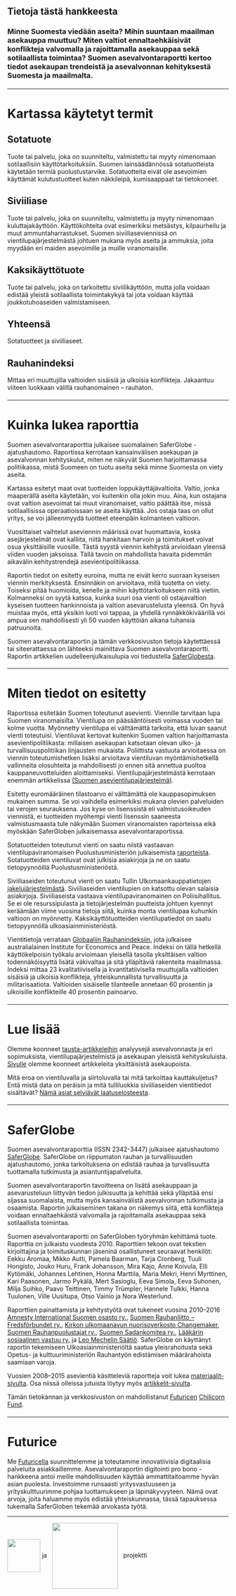 ## Tietoja tästä hankkeesta

### Minne Suomesta viedään aseita? Mihin suuntaan maailman asekauppa muuttuu? Miten valtiot ennaltaehkäisivät konflikteja valvomalla ja rajoittamalla asekauppaa sekä sotilaallista toimintaa? Suomen asevalvontaraportti kertoo tiedot asekaupan trendeistä ja asevalvonnan kehityksestä Suomesta ja maailmalta.

#### <a name="1" class="internalLink" />

---

# Kartassa käytetyt termit

## Sotatuote
Tuote tai palvelu, joka on suunniteltu, valmistettu tai myyty nimenomaan sotilaallisiin käyttötarkoituksiin. Suomen lainsäädännössä sotatuotteista käytetään termiä puolustustarvike. Sotatuotteita eivät ole asevoimien käyttämät kulutustuotteet kuten näkkileipä, kumisaappaat tai tietokoneet.
 
## Siviiliase
Tuote tai palvelu, joka on suunniteltu, valmistettu ja myyty nimenomaan kuluttajakäyttöön. Käyttökohteita ovat esimerkiksi metsästys, kilpaurheilu ja muut ammuntaharrastukset. Suomen siviiliaseviennissä on vientilupajärjestelmästä johtuen mukana myös aseita ja ammuksia, joita myydään eri maiden asevoimille ja muille viranomaisille.

## Kaksikäyttötuote
Tuote tai palvelu, joka on tarkoitettu siviilikäyttöön, mutta jolla voidaan edistää yleistä sotilaallista toimintakykyä tai jota voidaan käyttää joukkotuhoaseiden valmistamiseen.

## Yhteensä
Sotatuotteet ja siviiliaseet.

## Rauhanindeksi
Mittaa eri muuttujilla valtioiden sisäisiä ja ulkoisia konflikteja. Jakaantuu viiteen luokkaan välillä rauhanomainen – rauhaton.

#### <a name="2" class="internalLink" />

---

# Kuinka lukea raporttia

Suomen asevalvontaraporttia julkaisee suomalainen SaferGlobe -ajatushautomo. Raportissa kerrotaan kansainvälisen asekaupan ja asevalvonnan kehityskulut, miten ne näkyvät Suomen harjoittamassa politiikassa, mistä Suomeen on tuotu aseita sekä minne Suomesta on viety aseita.

Kartassa esitetyt maat ovat tuotteiden loppukäyttäjävaltioita. Valtio, jonka maaperällä aseita käytetään, voi kuitenkin olla jokin muu. Aina, kun ostajana ovat valtion asevoimat tai muut viranomaiset, valtio päättää itse, missä sotilaallisissa operaatioissaan se aseita käyttää. Jos ostaja taas on ollut yritys, se voi jälleenmyydä tuotteet eteenpäin kolmanteen valtioon.

Vuosittaiset vaihtelut aseviennin määrissä ovat huomattavia, koska asejärjestelmät ovat kalliita, niitä hankitaan harvoin ja toimitukset voivat osua yksittäisille vuosille. Tästä syystä viennin kehitystä arvioidaan yleensä viiden vuoden jaksoissa. Tällä tavoin on mahdollista havaita pidemmän aikavälin kehitystrendejä asevientipolitiikassa. 

Raportin tiedot on esitetty euroina, mutta ne eivät kerro suoraan kyseisen viennin merkityksestä. Ensinnäkin on arvioitava, mitä tuotetta on viety. Toiseksi pitää huomioida, kenelle ja mihin käyttötarkoitukseen niitä vietiin. Kolmanneksi on syytä katsoa, kuinka suuri osa vienti oli ostajavaltion kyseisen tuotteen hankinnoista ja valtion asevarustelusta yleensä. On hyvä muistaa myös, että yksikin luoti voi tappaa, ja yhdellä rynnäkkökiväärillä voi ampua sen mahdollisesti yli 50 vuoden käyttöiän aikana tuhansia patruunoita.

Suomen asevalvontaraportin ja tämän verkkosivuston tietoja käytettäessä tai siteerattaessa on lähteeksi mainittava Suomen asevalvontaraportti. Raportin artikkelien uudelleenjulkaisulupia voi tiedustella [SaferGlobesta](https://saferglobe.fi/).

#### <a name="3" class="internalLink" />

---

# Miten tiedot on esitetty

Raportissa esitetään Suomen toteutunut asevienti. Viennille tarvitaan lupa Suomen viranomaisilta. Vientilupa on pääsääntöisesti voimassa vuoden tai kolme vuotta. Myönnetty vientilupa ei välttämättä tarkoita, että luvan saanut vienti toteutuisi. Vientiluvat kertovat kuitenkin Suomen valtion harjoittamasta asevientipolitiikasta: millaisen asekaupan katsotaan olevan ulko- ja turvallisuuspolitiikan linjausten mukaista. Poliittista vastuuta arvioitaessa on viennin toteutumishetken lisäksi arvioitava vientiluvan myöntämishetkellä vallinneita olosuhteita ja mahdollisesti jo ennen sitä annettua puoltoa kauppaneuvotteluiden aloittamiseksi. Vientilupajärjestelmästä kerrotaan enemmän artikkelissa [(Suomen asevientilupajärjestelmä)](../articles/18/?lang=fi).

Esitetty euromääräinen tilastoarvo ei välttämättä ole kauppasopimuksen mukainen summa. Se voi vaihdella esimerkiksi mukana olevien palveluiden tai verojen seurauksena. Jos kyse on lisenssistä eli valmistusoikeuden viennistä, ei tuotteiden myöhempi vienti lisenssin saaneesta valmistusmaasta tule näkymään Suomen viranomaisten raporteissa eikä myöskään SaferGloben julkaisemassa asevalvontaraportissa.

Sotatuotteiden toteutunut vienti on saatu niistä vastaavan vientilupaviranomaisen Puolustusministeriön julkaisemista [raporteista](http://www.defmin.fi/tehtavat_ja_toiminta/puolustushallinnon_voimavarat/puolustustarvikkeiden_vienti_siirto_kauttakuljetus_ja_valitys/tilastot). Sotatuotteiden vientiluvat ovat julkisia asiakirjoja ja ne on saatu tietopyynnöillä Puolustusministeriöstä. 

Siviiliaseiden toteutunut vienti on saatu Tullin Ulkomaankauppatietojen [jakelujärjestelmästä](http://tulli.fi/tilastot/uljas-tietokanta). Siviiliaseiden vientilupien on katsottu olevan salaisia asiakirjoja. Siviiliaseista vastaava vientilupaviranomainen on Poliisihallitus. Se ei ole resurssipulasta ja tietojärjestelmän puutteista johtuen kyennyt keräämään viime vuosina tietoja siitä, kuinka monta vientilupaa kuhunkin valtioon on myönnetty. Kaksikäyttötuotteiden vientilupatiedot on saatu tietopyynnöllä ulkoasiainministeriöstä.

Vientitietoja verrataan [Globaaliin Rauhanindeksiin](http://visionofhumanity.org/indexes/global-peace-index/), jota julkaisee australialainen Institute for Economics and Peace. Indeksi on tällä hetkellä käyttökelpoisin työkalu arvioimaan yleisellä tasolla yksittäisen valtion todennäköisyyttä lisätä väkivaltaa ja sitä ylläpitäviä rakenteita maailmassa. Indeksi mittaa 23 kvalitatiivisella ja kvantitatiivisella muuttujalla valtioiden sisäisiä ja ulkoisia konflikteja, yhteiskunnallista turvallisuutta ja militarisaatiota. Valtioiden sisäiselle tilanteelle annetaan 60 prosentin ja ulkoisille konflikteille 40 prosentin painoarvo.

#### <a name="4" class="internalLink" />

---

# Lue lisää

Olemme koonneet [tausta-artikkeleihin](../articles/?lang=fi) analyysejä asevalvonnasta ja eri sopimuksista, vientilupajärjestelmistä ja asekaupan yleisistä kehityskuluista. [Sivulle](../articles/?lang=fi) olemme koonneet artikkeleita yksittäisistä asekaupoista.

Mitä eroa on vientiluvalla ja siirtoluvalla tai mitä tarkoittaa kauttakuljetus? Entä mistä data on peräisin ja mitä tulliluokkia siviiliaseiden vientitiedot sisältävät? [Nämä asiat selviävät laatuselosteesta](../downloads/?lang=fi).

#### <a name="5" class="internalLink" />

---

# SaferGlobe

Suomen asevalvontaraporttia (ISSN 2342-3447) julkaisee ajatushautomo [SaferGlobe](https://saferglobe.fi/). SaferGlobe on riippumaton rauhan ja turvallisuuden ajatushautomo, jonka tarkoituksena on edistää rauhaa ja turvallisuutta tuottamalla tutkimusta ja asiantuntijapalveluita.

Suomen asevalvontaraportin tavoitteena on lisätä asekauppaan ja asevarusteluun liittyvän tiedon julkisuutta ja kehittää sekä ylläpitää ensi sijassa suomalaista, mutta myös kansainvälistä asevalvonnan tutkimusta ja osaamista. Raportin julkaiseminen takana on näkemys siitä, että konflikteja voidaan ennaltaehkäistä valvomalla ja rajoittamalla asekauppaa sekä sotilaallista toimintaa.

Suomen asevalvontaraportti on SaferGloben työryhmän kehittämä tuote. Raporttia on julkaistu vuodesta 2010. Raporttien tekoon ovat tekstien kirjoittajina ja toimituskunnan jäseninä osallistuneet seuraavat henkilöt: Eekku Aromaa, Mikko Autti, Pamela Baarman, Tarja Cronberg, Tuuli Hongisto, Jouko Huru, Frank Johansson, Mira Kajo, Anne Koivula, Elli Kytömäki, Johannes Lehtinen, Honna Marttila, Maria Mekri, Henri Myrttinen, Kari Paasonen, Jarmo Pykälä, Mert Sasioglu, Eeva Simola, Eeva Suhonen, Milja Suihko, Paavo Teittinen, Timmy Trümpler, Hannele Tulkki, Hanna Tuulonen, Ville Uusitupa, Otso Vainio ja Nora Westerlund. 

Raporttien painattamista ja kehitystyötä ovat tukeneet vuosina 2010–2016 [Amnesty International Suomen osasto ry.](https://www.amnesty.fi/), [Suomen Rauhanliitto – Fredsförbundet ry.](http://www.rauhanliitto.fi/), [Kirkon ulkomaanavun nuorisoverkosto Changemaker](https://www.changemaker.fi), [Suomen Rauhanpuolustajat ry.](https://www.rauhanpuolustajat.org/), [Suomen Sadankomitea ry.](http://www.sadankomitea.fi/), [Lääkärin sosiaalinen vastuu ry.](https://lsv.fi/) ja [Leo Mechelin Säätiö](http://www.leomechelinsaatio.fi). SaferGlobe on käyttänyt raportin tekemiseen Ulkoasiainministeriöltä saatua yleisrahoitusta sekä Opetus- ja kulttuuriministeriön Rauhantyön edistämisen määrärahoista saamiaan varoja.

Vuosien 2008–2015 asevientiä käsitteleviä raportteja voit lukea [materiaalit-sivulta](../downloads/?lang=fi). Osa niissä olleissa jutuista löytyy myös [artikkelit-sivulta](../articles/?lang=fi). 

Tämän tietokannan ja verkkosivuston on mahdollistanut [Futuricen](http://futurice.com/) [Chilicorn Fund](https://spiceprogram.org/chilicorn-fund/).

#### <a name="6" class="internalLink" />

---

# Futurice

Me [Futuricella](http://futurice.com/) suunnittelemme ja toteutamme innovatiivisia digitaalisia palveluita asiakkaillemme. Asevalvontaraportin digitointi pro bono -hankkeena antoi meille mahdollisuuden käyttää ammattitaitoamme hyvän asian puolesta. Investoimme runsaasti yritysvastuuseen ja yrityskulttuurimme pohjaa luottamukseen ja läpinäkyvyyteen. Nämä ovat arvoja, joita haluamme myös edistää yhteiskunnassa, tässä tapauksessa tukemalla SaferGloben tekemää arvokasta työtä.

---

<img src="/imgs/Logo/spice_logo.png" width="75" style="vertical-align:middle;"> ja <img src="/imgs/Logo/saferglobe_logo.png" width="150" style="vertical-align:middle;margin-left:8px;margin-right:8px;"> projektti